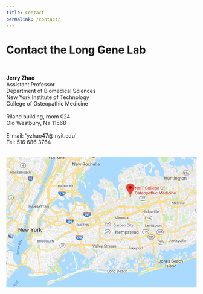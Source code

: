 ```yaml
---
title: Contact
permalink: /contact/
--- 
```


# Contact the Long Gene Lab<br>
 <br>
 
**Jerry Zhao**<br>
Assistant Professor<br>
Department of Biomedical Sciences<br>
New York Institute of Technology<br>
College of Osteopathic Medicine<br>
<br>
Riland building, room 024<br>
Old Westbury, NY 11568<br>
 <br>
E-mail: 'yzhao47@ nyit.edu'<br>
Tel: 516 686 3764<br>
 <br>

<img width="800" src="/img/ML_Omics_Lab_googlemap_1.png" data-action="zoom">



